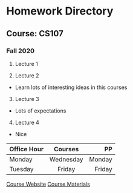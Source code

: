 # Homework Directory
## Course: CS107
### Fall 2020

1. Lecture 1

2. Lecture 2

* Learn lots of interesting ideas in this courses

3. Lecture 3

* Lots of expectations

4. Lecture 4

* Nice


| Office Hour   | Courses       | PP    |
| ------------- |:-------------:| -----:|
| Monday        | Wednesday     | Monday|
| Tuesday       | Friday        | Friday|


[Course Website](https://harvard-iacs.github.io/2020-CS107/)
[Course Materials](https://harvard-iacs.github.io/2020-CS107/pages/materials.html)
